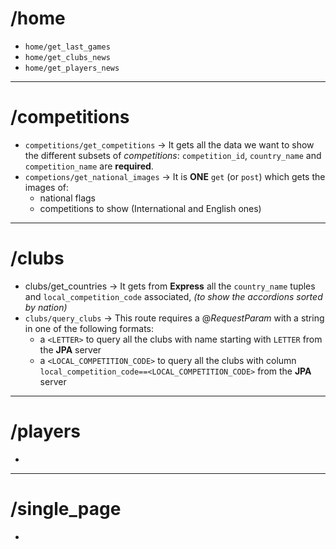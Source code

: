 # /home
- `home/get_last_games`
- `home/get_clubs_news`
- `home/get_players_news`
---
# /competitions
- `competitions/get_competitions` $\rightarrow$ It gets all the data we want to show the different subsets of *competitions*: `competition_id`, `country_name` and `competition_name` are **required**.
- `competions/get_national_images` $\rightarrow$ It is **ONE** `get` (or `post`) which gets the images of:
	- national flags 
	- competitions to show (International and English ones)

---
# /clubs
- clubs/get_countries $\rightarrow$ It gets from **Express** all the `country_name` tuples and `local_competition_code` associated, *(to show the accordions sorted by nation)*
- `clubs/query_clubs` $\rightarrow$ This route requires a $@RequestParam$ with a string in one of the following formats:
	- a `<LETTER>` to query all the clubs with name starting with `LETTER` from the **JPA** server
	- a `<LOCAL_COMPETITION_CODE>` to query all the clubs with column `local_competition_code==<LOCAL_COMPETITION_CODE>` from the **JPA** server

---
# /players
- 

---
# /single_page
- 

